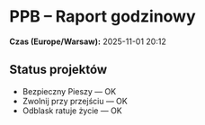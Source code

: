 # PPB – Raport godzinowy
**Czas (Europe/Warsaw):** 2025-11-01 20:12

## Status projektów
- Bezpieczny Pieszy — OK
- Zwolnij przy przejściu — OK
- Odblask ratuje życie — OK

